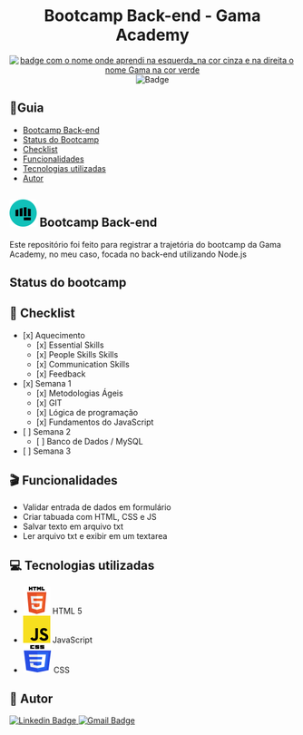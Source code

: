 <h1 align="center">Bootcamp Back-end - Gama Academy</h1>

<center>

[![badge com o nome onde aprendi na esquerda_na cor cinza e na direita o nome Gama na cor
    verde](https://img.shields.io/badge/Onde_aprendi-GAMA-6BD163?style=flat-square)](https://app.gama.academy/home/)
![Badge](https://img.shields.io/badge/License-MIT-green?style=flat-square)

</center>

<h2>📇Guia</h2>
<ul>
    <li><a href="#bootcamp-back-end">Bootcamp Back-end</a></li>
    <li><a href="#status-do-bootcamp">Status do Bootcamp</a></li>
    <li><a href="#checklist">Checklist</a></li>
    <li><a href="#funcionalidades">Funcionalidades</a></li>
    <li><a href="#tecnologias-utilizadas">Tecnologias utilizadas</a></li>
    <li><a href="#autor">Autor</a></li>
</ul>

<h2 id="bootcamp-back-end"><img
        src="./javascript/src/img/icon-gama-academy.svg" alt="teste"> Bootcamp Back-end</h2>
<p>Este repositório foi feito para registrar a trajetória do bootcamp da Gama Academy, no meu caso, focada no back-end
    utilizando Node.js</p>
<h2 id="status-do-bootcamp">Status do bootcamp</h2>
<h2 id="checklist">📜 Checklist</h2>
<ul>
    <li>[x] Aquecimento
        <ul>
            <li>[x] Essential Skills</li>
            <li>[x] People Skills Skills</li>
            <li>[x] Communication Skills</li>
            <li>[x] Feedback</li>
        </ul>
    <li>[x] Semana 1
        <ul>
            <li>[x] Metodologias Ágeis</li>
            <li>[x] GIT</li>
            <li>[x] Lógica de programação</li>
            <li>[x] Fundamentos do JavaScript</li>
        </ul>
    </li>
    <li>[ ] Semana 2
        <ul>
            <li>[ ] Banco de Dados / MySQL</li>
        </ul>
    </li>
    <li>[ ] Semana 3</li>
</ul>
<h2 id="funcionalidades">🎬 Funcionalidades</h2>

<ul>
    <li>Validar entrada de dados em formulário</li>
    <li>Criar tabuada com HTML, CSS e JS</li>
    <li>Salvar texto em arquivo txt</li>
    <li>Ler arquivo txt e exibir em um textarea</li>
</ul>

<h2 id="tecnologias-utilizadas">💻 Tecnologias utilizadas</h2>
<ul>
    <li><img src="./javascript/src/img/icon-html5.svg" alt="Ícone do HTML 5">
        HTML 5
    </li>
    <li><img src="./javascript/src/img/icon-js.svg" alt="Ícone do JavaScript">
        JavaScript
    </li>
    <li><img src="./javascript/src/img/icon-css.svg" alt="Ícone do CSS">
        CSS
    </li>
</ul>
<h2 id="autor">🤖‍ Autor</h2>
<p>
    <a href="https://www.linkedin.com/in/jayneandersonn/"><img
            src="https://img.shields.io/badge/-Jayneanderson-blue?style=flat-square&amp;logo=Linkedin&amp;logoColor=white"
            alt="Linkedin Badge">
    </a>
    <a href="mailto:jayneandersonn@gmail.com"><img src="https://img.shields.io/badge/-jayneandersonn@gmail.com-c14438?style=flat-square&amp;logo=Gmail&amp;logoColor=white&amp;link=mailto:jayneandersonn@gmail.com" alt="Gmail Badge">
    </a>
</p>
